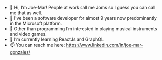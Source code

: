 - 👋 Hi, I’m Joe-Mar! People at work call me Joms so I guess you can call me that as well.
- 💼 I've been a software developer for almost 9 years now predominantly in the Microsoft platform.
- 👀 Other than programming I’m interested in playing musical instruments and video games.
- 🌱 I’m currently learning ReactJs and GraphQL
- 📫 You can reach me here: https://www.linkedin.com/in/joe-mar-gonzales/

<!---
joemar12/joemar12 is a ✨ special ✨ repository because its `README.md` (this file) appears on your GitHub profile.
You can click the Preview link to take a look at your changes.
--->
